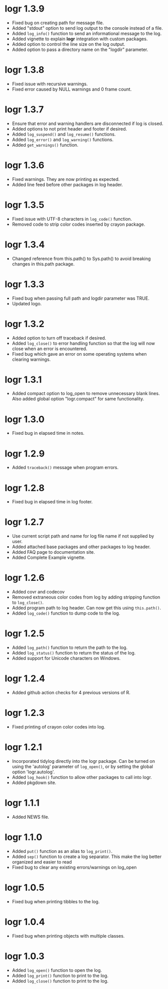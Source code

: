 # logr 1.3.9

* Fixed bug on creating path for message file.
* Added "stdout" option to send log output to the console
instead of a file.
* Added `log_info()` function to send an informational message
to the log.
* Added vignette to explain **logr** integration with custom packages.
* Added option to control the line size on the log output.
* Added option to pass a directory name on the "logdir" parameter.

# logr 1.3.8

* Fixed issue with recursive warnings.
* Fixed error caused by NULL warnings and 0 frame count.

# logr 1.3.7

* Ensure that error and warning handlers are disconnected if log is closed.
* Added options to not print header and footer if desired.  
* Added `log_suspend()` and `log_resume()` functions.
* Added `log_error()` and `log_warning()` functions.
* Added `get_warnings()` function.

# logr 1.3.6

* Fixed warnings. They are now printing as expected.
* Added line feed before other packages in log header.

# logr 1.3.5

* Fixed issue with UTF-8 characters in `log_code()` function.
* Removed code to strip color codes inserted by crayon package.

# logr 1.3.4

* Changed reference from this.path() to Sys.path() to avoid breaking changes
in this.path package.

# logr 1.3.3

* Fixed bug when passing full path and logdir parameter was TRUE. 
* Updated logo.

# logr 1.3.2

* Added option to turn off traceback if desired.
* Added `log_close()` to error handling function so that the log will
now close when an error is encountered.
* Fixed bug which gave an error on some operating systems when clearing warnings.

# logr 1.3.1
* Added compact option to log_open to remove unnecessary blank lines.  Also
added global option "logr.compact" for same functionality.

# logr 1.3.0

* Fixed bug in elapsed time in notes.

# logr 1.2.9

* Added `traceback()` message when program errors.

# logr 1.2.8

* Fixed bug in elapsed time in log footer.

# logr 1.2.7

* Use current script path and name for log file name if not supplied by user.
* Added attached base packages and other packages to log header.
* Added FAQ page to documentation site.
* Added Complete Example vignette.

# logr 1.2.6

* Added covr and codecov
* Removed extraneous color codes from log by adding stripping function 
to `log_close()`.
* Added program path to log header.  Can now get this using `this.path()`.
* Added `log_code()` function to dump code to the log.

# logr 1.2.5

* Added `log_path()` function to return the path to the log.
* Added `log_status()` function to return the status of the log.
* Added support for Unicode characters on Windows.

# logr 1.2.4

* Added github action checks for 4 previous versions of R.

# logr 1.2.3

* Fixed printing of crayon color codes into log.

# logr 1.2.1

* Incorporated tidylog directly into the logr package. Can be turned on
using the 'autolog' parameter of `log_open()`, or by setting the global
option 'logr.autolog'.  
* Added `log_hook()` function to allow other packages to call into logr. 
* Added pkgdown site.

# logr 1.1.1

* Added NEWS file.

# logr 1.1.0

* Added `put()` function as an alias to `log_print()`.
* Added `sep()` function to create a log separator.  This make the log better
organized and easier to read
* Fixed bug to clear any existing errors/warnings on log_open

# logr 1.0.5

* Fixed bug when printing tibbles to the log.

# logr 1.0.4

* Fixed bug when printing objects with multiple classes.


# logr 1.0.3

* Added `log_open()` function to open the log.
* Added `log_print()` function to print to the log.
* Added `log_close()` function to print to the log.
